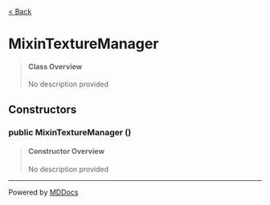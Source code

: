 [< Back](../README.md)
# MixinTextureManager #
>#### Class Overview ####
>No description provided
## Constructors ##
### public MixinTextureManager () ###
>#### Constructor Overview ####
>No description provided
>

---
Powered by [MDDocs](https://github.com/VRCube/MDDocs)